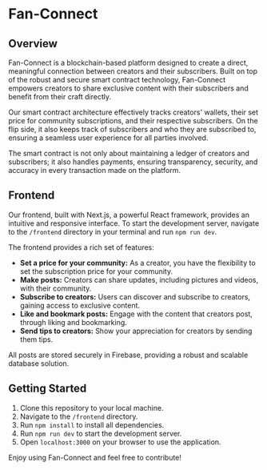 # Fan-Connect

## Overview

Fan-Connect is a blockchain-based platform designed to create a direct, meaningful connection between creators and their subscribers. Built on top of the robust and secure smart contract technology, Fan-Connect empowers creators to share exclusive content with their subscribers and benefit from their craft directly. 

Our smart contract architecture effectively tracks creators' wallets, their set price for community subscriptions, and their respective subscribers. On the flip side, it also keeps track of subscribers and who they are subscribed to, ensuring a seamless user experience for all parties involved. 

The smart contract is not only about maintaining a ledger of creators and subscribers; it also handles payments, ensuring transparency, security, and accuracy in every transaction made on the platform.

## Frontend

Our frontend, built with Next.js, a powerful React framework, provides an intuitive and responsive interface. To start the development server, navigate to the `/frontend` directory in your terminal and run `npm run dev`.

The frontend provides a rich set of features:

- **Set a price for your community:** As a creator, you have the flexibility to set the subscription price for your community.
- **Make posts:** Creators can share updates, including pictures and videos, with their community. 
- **Subscribe to creators:** Users can discover and subscribe to creators, gaining access to exclusive content.
- **Like and bookmark posts:** Engage with the content that creators post, through liking and bookmarking.
- **Send tips to creators:** Show your appreciation for creators by sending them tips.

All posts are stored securely in Firebase, providing a robust and scalable database solution.

## Getting Started

1. Clone this repository to your local machine.
2. Navigate to the `/frontend` directory.
3. Run `npm install` to install all dependencies.
4. Run `npm run dev` to start the development server.
5. Open `localhost:3000` on your browser to use the application.

Enjoy using Fan-Connect and feel free to contribute!

